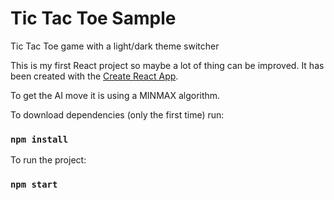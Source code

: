 # Tic Tac Toe Sample


Tic Tac Toe game with a light/dark theme switcher

This is my first React project so maybe a lot of thing can be improved. It has been created with the [Create React App](https://github.com/facebook/create-react-app).

To get the AI move it is using a MINMAX algorithm.

To download dependencies (only the first time) run:

### `npm install`

To run the project:

### `npm start`
